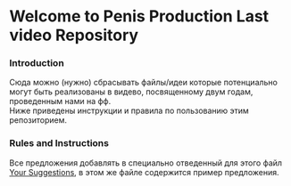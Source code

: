 # Welcome to Penis Production Last video Repository
### Introduction
Сюда можно (нужно) сбрасывать файлы/идеи которые потенциально могут быть реализованы в видево, посвященному двум годам, проведенным нами на фф. \
Ниже приведены инструкции и правила по пользованию этим репозиторием.
### Rules and Instructions
Все предложения добавлять в специально отведенный для этого файл [Your Suggestions](https://github.com/q-eth/Last-Video-Ideas/blob/main/your_suggestions.md), в этом же файле содержится пример предложения.

